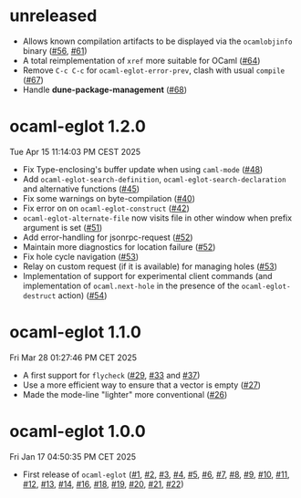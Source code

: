 unreleased
======================

- Allows known compilation artifacts to be displayed via the `ocamlobjinfo` binary ([#56](https://github.com/tarides/ocaml-eglot/pull/56), [#61](https://github.com/tarides/ocaml-eglot/pull/61))
- A total reimplementation of `xref` more suitable for OCaml ([#64](https://github.com/tarides/ocaml-eglot/pull/64))
- Remove `C-c C-c` for `ocaml-eglot-error-prev`, clash with usual `compile` ([#67](https://github.com/tarides/ocaml-eglot/pull/67))
- Handle **dune-package-management** ([#68](https://github.com/tarides/ocaml-eglot/pull/68))

ocaml-eglot 1.2.0
======================
Tue Apr 15 11:14:03 PM CEST 2025

- Fix Type-enclosing's buffer update when using `caml-mode` ([#48](https://github.com/tarides/ocaml-eglot/pull/48))
- Add `ocaml-eglot-search-definition`, `ocaml-eglot-search-declaration` and alternative functions ([#45](https://github.com/tarides/ocaml-eglot/pull/45))
- Fix some warnings on byte-compilation ([#40](https://github.com/tarides/ocaml-eglot/pull/40))
- Fix error on on `ocaml-eglot-construct` ([#42](https://github.com/tarides/ocaml-eglot/pull/40))
- `ocaml-eglot-alternate-file` now visits file in other window when prefix argument is set ([#51](https://github.com/tarides/ocaml-eglot/pull/51))
- Add error-handling for jsonrpc-request ([#52](https://github.com/tarides/ocaml-eglot/pull/52))
- Maintain more diagnostics for location failure ([#52](https://github.com/tarides/ocaml-eglot/pull/52))
- Fix hole cycle navigation ([#53](https://github.com/tarides/ocaml-eglot/pull/53))
- Relay on custom request (if it is available) for managing holes ([#53](https://github.com/tarides/ocaml-eglot/pull/53))
- Implementation of support for experimental client commands (and implementation of `ocaml.next-hole` in the presence of the `ocaml-eglot-destruct` action) ([#54](https://github.com/tarides/ocaml-eglot/pull/54))

ocaml-eglot 1.1.0
======================
Fri Mar 28 01:27:46 PM CET 2025

- A first support for `flycheck` ([#29](https://github.com/tarides/ocaml-eglot/pull/29), [#33](https://github.com/tarides/ocaml-eglot/pull/33) and [#37](https://github.com/tarides/ocaml-eglot/pull/37))
- Use a more efficient way to ensure that a vector is empty ([#27](https://github.com/tarides/ocaml-eglot/pull/27))
- Made the mode-line "lighter" more conventional ([#26](https://github.com/tarides/ocaml-eglot/pull/26))

ocaml-eglot 1.0.0
=================
Fri Jan 17 04:50:35 PM CET 2025

- First release of `ocaml-eglot`
  ([#1](https://github.com/tarides/ocaml-eglot/pull/1),
  [#2](https://github.com/tarides/ocaml-eglot/pull/2),
  [#3](https://github.com/tarides/ocaml-eglot/pull/3),
  [#4](https://github.com/tarides/ocaml-eglot/pull/4),
  [#5](https://github.com/tarides/ocaml-eglot/pull/5),
  [#6](https://github.com/tarides/ocaml-eglot/pull/6),
  [#7](https://github.com/tarides/ocaml-eglot/pull/7),
  [#8](https://github.com/tarides/ocaml-eglot/pull/8),
  [#9](https://github.com/tarides/ocaml-eglot/pull/9),
  [#10](https://github.com/tarides/ocaml-eglot/pull/10),
  [#11](https://github.com/tarides/ocaml-eglot/pull/11),
  [#12](https://github.com/tarides/ocaml-eglot/pull/12),
  [#13](https://github.com/tarides/ocaml-eglot/pull/13),
  [#14](https://github.com/tarides/ocaml-eglot/pull/14),
  [#16](https://github.com/tarides/ocaml-eglot/pull/16),
  [#18](https://github.com/tarides/ocaml-eglot/pull/18),
  [#19](https://github.com/tarides/ocaml-eglot/pull/19),
  [#20](https://github.com/tarides/ocaml-eglot/pull/20),
  [#21](https://github.com/tarides/ocaml-eglot/pull/21),
  [#22](https://github.com/tarides/ocaml-eglot/pull/22))

